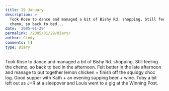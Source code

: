 ```yaml
---
title: 29 January
description: >-
  Took Rose to dance and managed a bit of Bishy Rd. shopping. Still feeling the
  chemo, so back to bed...
date: '2005-01-29'
permalink: /2005/01/29/diary/
author: Cindy
comments: []
type: Diary
---
```


Took Rose to dance and managed a bit of Bishy Rd. shopping. Still feeling the chemo, so back to bed in the afternoon. Felt better in the late afternoon and manage to put together lemon chicken + finish off the squidgy choc log. Good supper with Kath + an evening supping beer + wine. Toby a bit left out as J+R at a sleepover and Louis went to a gig at the Winning Post.
